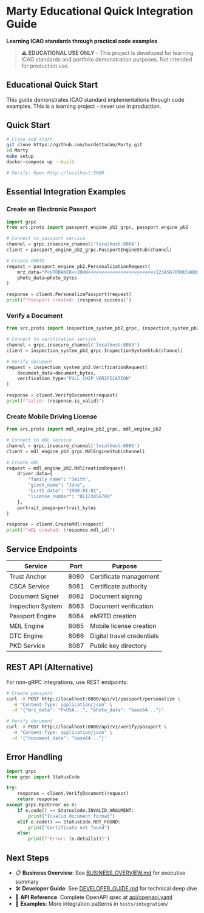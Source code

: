 # Marty Educational Quick Integration Guide

**Learning ICAO standards through practical code examples**

> ⚠️ **EDUCATIONAL USE ONLY** - This project is developed for learning ICAO standards and portfolio demonstration purposes. Not intended for production use.

## Educational Quick Start

This guide demonstrates ICAO standard implementations through code examples. This is a learning project - never use in production.

## Quick Start

```bash
# Clone and start
git clone https://github.com/burdettadam/Marty.git
cd Marty
make setup
docker-compose up --build

# Verify: Open http://localhost:8080
```

## Essential Integration Examples

### Create an Electronic Passport

```python
import grpc
from src.proto import passport_engine_pb2_grpc, passport_engine_pb2

# Connect to passport service
channel = grpc.insecure_channel('localhost:8084')
client = passport_engine_pb2_grpc.PassportEngineStub(channel)

# Create eMRTD
request = passport_engine_pb2.PersonalizationRequest(
    mrz_data="P<UTOBAKER<<JOHN<<<<<<<<<<<<<<<<<<<<<<<<<1234567890USA8001019M2501017<<<<<<<<<<<<<<02",
    photo_data=photo_bytes
)

response = client.PersonalizePassport(request)
print(f"Passport created: {response.success}")
```

### Verify a Document

```python
from src.proto import inspection_system_pb2_grpc, inspection_system_pb2

# Connect to verification service
channel = grpc.insecure_channel('localhost:8083')
client = inspection_system_pb2_grpc.InspectionSystemStub(channel)

# Verify document
request = inspection_system_pb2.VerificationRequest(
    document_data=document_bytes,
    verification_type="FULL_CHIP_VERIFICATION"
)

response = client.VerifyDocument(request)
print(f"Valid: {response.is_valid}")
```

### Create Mobile Driving License

```python
from src.proto import mdl_engine_pb2_grpc, mdl_engine_pb2

# Connect to mDL service
channel = grpc.insecure_channel('localhost:8085')
client = mdl_engine_pb2_grpc.MdlEngineStub(channel)

# Create mDL
request = mdl_engine_pb2.MdlCreationRequest(
    driver_data={
        "family_name": "Smith",
        "given_name": "Jane",
        "birth_date": "1990-01-01",
        "license_number": "DL123456789"
    },
    portrait_image=portrait_bytes
)

response = client.CreateMdl(request)
print(f"mDL created: {response.mdl_id}")
```

## Service Endpoints

| Service | Port | Purpose |
|---------|------|---------|
| Trust Anchor | 8080 | Certificate management |
| CSCA Service | 8081 | Certificate authority |
| Document Signer | 8082 | Document signing |
| Inspection System | 8083 | Document verification |
| Passport Engine | 8084 | eMRTD creation |
| MDL Engine | 8085 | Mobile license creation |
| DTC Engine | 8086 | Digital travel credentials |
| PKD Service | 8087 | Public key directory |

## REST API (Alternative)

For non-gRPC integrations, use REST endpoints:

```bash
# Create passport
curl -X POST http://localhost:8080/api/v1/passport/personalize \
  -H "Content-Type: application/json" \
  -d '{"mrz_data": "P<USA...", "photo_data": "base64..."}'

# Verify document  
curl -X POST http://localhost:8080/api/v1/verify/passport \
  -H "Content-Type: application/json" \
  -d '{"document_data": "base64..."}'
```

## Error Handling

```python
import grpc
from grpc import StatusCode

try:
    response = client.VerifyDocument(request)
    return response
except grpc.RpcError as e:
    if e.code() == StatusCode.INVALID_ARGUMENT:
        print("Invalid document format")
    elif e.code() == StatusCode.NOT_FOUND:
        print("Certificate not found")
    else:
        print(f"Error: {e.details()}")
```

## Next Steps

- 📋 **Business Overview**: See [BUSINESS_OVERVIEW.md](BUSINESS_OVERVIEW.md) for executive summary
- 🛠️ **Developer Guide**: See [DEVELOPER_GUIDE.md](DEVELOPER_GUIDE.md) for technical deep dive
- 📄 **API Reference**: Complete OpenAPI spec at [api/openapi.yaml](api/openapi.yaml)
- 🧪 **Examples**: More integration patterns in `tests/integration/`